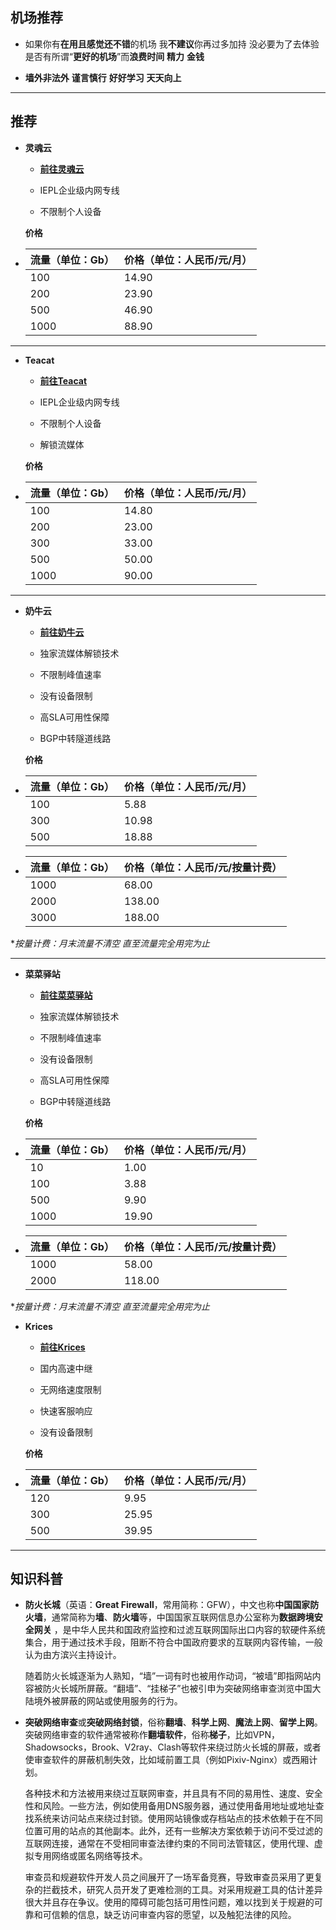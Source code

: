 ## 机场推荐

- 如果你有**在用且感觉还不错**的机场 我**不建议**你再过多加持 没必要为了去体验是否有所谓“**更好的机场**”而**浪费时间** **精力** **金钱**

- **墙外非法外** **谨言慎行** **好好学习** **天天向上**

------

## 推荐

- **灵魂云**

  - [**前往灵魂云**](https://www.linghun5.com/#/register?code=NianBroken)

  - IEPL企业级内网专线

  - 不限制个人设备

  **价格**

- | 流量（单位：Gb） | 价格（单位：人民币/元/月） |
  | ---------------- | -------------------------- |
  | 100              | 14.90                      |
  | 200              | 23.90                      |
  | 500              | 46.90                      |
  | 1000             | 88.90                      |

------

- **Teacat**

  - [**前往Teacat**](https://teacat2.com/#/register?code=NianBroken)

  - IEPL企业级内网专线

  - 不限制个人设备

  - 解锁流媒体

  **价格**

- | 流量（单位：Gb） | 价格（单位：人民币/元/月） |
  | ---------------- | -------------------------- |
  | 100              | 14.80                      |
  | 200              | 23.00                      |
  | 300              | 33.00                      |
  | 500              | 50.00                      |
  | 1000             | 90.00                      |

------

- **奶牛云**

  - [**前往奶牛云**](https://xn--cloud-et5i500m.xyz/#/register?code=45O8dinB)

  - 独家流媒体解锁技术

  - 不限制峰值速率

  - 没有设备限制

  - 高SLA可用性保障

  - BGP中转隧道线路

  **价格**

- | 流量（单位：Gb） | 价格（单位：人民币/元/月） |
  | ---------------- | -------------------------- |
  | 100              | 5.88                       |
  | 300              | 10.98                      |
  | 500              | 18.88                      |
- | 流量（单位：Gb） | 价格（单位：人民币/元/按量计费） |
  | ---------------- | -------------------------- |
  | 1000             | 68.00                      |
  | 2000             | 138.00                     |
  | 3000             | 188.00                     |

**按量计费：月末流量不清空 直至流量完全用完为止*

------

- **菜菜驿站**

  - [**前往菜菜驿站**](https://yizhancloud.xyz/#/register?code=2nw2UYnq)

  - 独家流媒体解锁技术

  - 不限制峰值速率

  - 没有设备限制

  - 高SLA可用性保障

  - BGP中转隧道线路

  **价格**

- | 流量（单位：Gb） | 价格（单位：人民币/元/月） |
  | ---------------- | -------------------------- |
  | 10               | 1.00                       |
  | 100              | 3.88                       |
  | 500              | 9.90                       |
  | 1000             | 19.90                      |
- | 流量（单位：Gb） | 价格（单位：人民币/元/按量计费） |
  | ---------------- | -------------------------- |
  | 1000             | 58.00                      |
  | 2000             | 118.00                     |

**按量计费：月末流量不清空 直至流量完全用完为止*

- **Krices**

  - [**前往Krices**](https://www.krices.com/#/register?code=NianBroken)

  - 国内高速中继

  - 无网络速度限制

  - 快速客服响应

  - 没有设备限制

  **价格**

- | 流量（单位：Gb） | 价格（单位：人民币/元/月） |
  | ---------------- | -------------------------- |
  | 120              | 9.95                      |
  | 300              | 25.95                      |
  | 500              | 39.95                      |

------

## 知识科普

- **防火长城**（英语：**Great Firewall**，常用简称：GFW），中文也称**中国国家防火墙**，通常简称为**墙**、**防火墙**等，中国国家互联网信息办公室称为**数据跨境安全网关** ，是中华人民共和国政府监控和过滤互联网国际出口内容的软硬件系统集合，用于通过技术手段，阻断不符合中国政府要求的互联网内容传输，一般认为由方滨兴主持设计。

  随着防火长城逐渐为人熟知，“墙”一词有时也被用作动词，“被墙”即指网站内容被防火长城所屏蔽。“翻墙”、“挂梯子”也被引申为突破网络审查浏览中国大陆境外被屏蔽的网站或使用服务的行为。

- **突破网络审查**或**突破网络封锁**，俗称**翻墙**、**科学上网**、**魔法上网**、**留学上网**。突破网络审查的软件通常被称作**翻墙软件**，俗称**梯子**，比如VPN，Shadowsocks，Brook、V2ray、Clash等软件来绕过防火长城的屏蔽，或者使审查软件的屏蔽机制失效，比如域前置工具（例如Pixiv-Nginx）或西厢计划。

  各种技术和方法被用来绕过互联网审查，并且具有不同的易用性、速度、安全性和风险。一些方法，例如使用备用DNS服务器，通过使用备用地址或地址查找系统来访问站点来绕过封锁。使用网站镜像或存档站点的技术依赖于在不同位置可用的站点的其他副本。此外，还有一些解决方案依赖于访问不受过滤的互联网连接，通常在不受相同审查法律约束的不同司法管辖区，使用代理、虚拟专用网络或匿名网络等技术。

  审查员和规避软件开发人员之间展开了一场军备竞赛，导致审查员采用了更复杂的拦截技术，研究人员开发了更难检测的工具。对采用规避工具的估计差异很大并且存在争议。使用的障碍可能包括可用性问题，难以找到关于规避的可靠和可信赖的信息，缺乏访问审查内容的愿望，以及触犯法律的风险。

